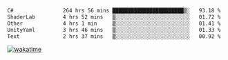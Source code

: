 <!--START_SECTION:waka-->

```txt
C#                264 hrs 56 mins ███████████████████████▒░   93.18 %
ShaderLab         4 hrs 52 mins   ▒░░░░░░░░░░░░░░░░░░░░░░░░   01.72 %
Other             4 hrs 1 min     ▒░░░░░░░░░░░░░░░░░░░░░░░░   01.41 %
UnityYaml         3 hrs 46 mins   ▒░░░░░░░░░░░░░░░░░░░░░░░░   01.33 %
Text              2 hrs 37 mins   ▒░░░░░░░░░░░░░░░░░░░░░░░░   00.92 %
```

<!--END_SECTION:waka-->
[![wakatime](https://wakatime.com/badge/user/6c2f442e-41b4-42e3-bc06-d5d8203ad1da.svg)](https://wakatime.com/@6c2f442e-41b4-42e3-bc06-d5d8203ad1da)
